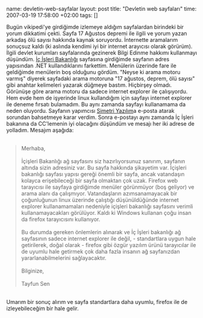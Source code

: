 name: devletin-web-sayfalar
layout: post
title: "Devletin web sayfaları"
time: 2007-03-19 17:58:00 +02:00
tags: []

Bugün vikipedi'ye girdiğimde izlemeye aldığım sayfalardan birindeki bir yorum dikkatimi çekti. Sayfa 17 Ağustos depremi ile ilgili ve yorum yazan arkadaş ölü sayısı hakkında kaynak soruyordu. İnternette aramalarım sonuçsuz kaldı (ki aslında kendimi iyi bir internet arayıcısı olarak görürüm). İlgili devlet kurumları sayfalarında gezinerek Bilgi Edinme hakkımı kullanmayı düşündüm. <a href="http://www.icisleri.gov.tr/">İç İşleri Bakanlığı</a> sayfasına girdiğimde sayfanın adres yapısından .NET kullandıklarını farkettim. Menülerin üzerinde fare ile geldiğimde menülerin boş olduğunu gördüm. "Neyse ki arama motoru varmış" diyerek sayfadaki arama motoruna "17 ağustos, deprem, ölü sayısı" gibi anahtar kelimeleri yazarak düğmeye bastım. Hiçbirşey olmadı. Görünüşe göre arama motoru da sadece internet explorer ile çalışıyordu. Hem evde hem de işyerinde linux kullandığım için sayfayı internet explorer ile deneme fırsatı bulamadım. Bu aynı zamanda sayfayı kullanamama da neden oluyordu. Sayfanın yapımcısı <a href="http://www.simetri.com/">Simetri Yazılım</a>a e-posta atarak sorundan bahsetmeye karar verdim. Sonra e-postayı aynı zamanda İç İşleri bakanına da CC'lemenin iyi olacağını düşündüm ve mesajı her iki adrese de yolladım. Mesajım aşağıda:<br /><br /><blockquote>Merhaba,<br /><br />İçişleri Bakanlığı ağ sayfasını siz hazırlıyorsunuz sanırım, sayfanın altında sizin adresiniz var. Bu sayfa hakkında şikayetim var. İçişleri bakanlığı sayfası yapısı gereği önemli bir sayfa, ancak vatandaşın kolayca erişebileceği bir sayfa olmaktan çok uzak. Firefox web tarayıcısı ile sayfaya girdiğimde menüler görünmüyor (boş geliyor) ve arama alanı da çalışmıyor. Vatandaşların azımsanamayacak bir çoğunluğunun linux üzerinde çalıştığı düşünüldüğünde internet explorer kullanamamaları nedeniyle içişleri bakanlığı sayfasını verimli kullanamayacakları görülüyor. Kaldı ki Windows kullanan çoğu insan da firefox tarayıcısını kullanıyor.<br /><br />Bu durumda gereken önlemlerin alınarak ve İç İşleri bakanlığı ağ sayfasının sadece internet explorer ile değil, - standartlara uygun hale getirilerek, doğal olarak - firefox gibi özgür yazılım ürünü tarayıcılar ile de uyumlu hale getirmek çok daha fazla insanın ağ sayfanızdan  yararlanabilmelerini sağlayacaktır.<br /><br />Bilginize,<br /><br />Tayfun Sen<br /></blockquote><br />Umarım bir sonuç alırım ve sayfa standartlara daha uyumlu, firefox ile de izleyebileceğim bir hale gelir.
